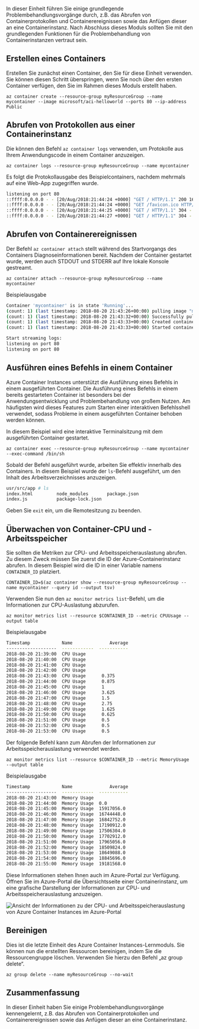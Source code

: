 In dieser Einheit führen Sie einige grundlegende Problembehandlungsvorgänge durch, z.B. das Abrufen von Containerprotokollen und Containerereignissen sowie das Anfügen dieser an eine Containerinstanz. Nach Abschluss dieses Moduls sollten Sie mit den grundlegenden Funktionen für die Problembehandlung von Containerinstanzen vertraut sein.

## <a name="create-a-container"></a>Erstellen eines Containers

Erstellen Sie zunächst einen Container, den Sie für diese Einheit verwenden. Sie können diesen Schritt überspringen, wenn Sie noch über den ersten Container verfügen, den Sie im Rahmen dieses Moduls erstellt haben.

```azurecli
az container create --resource-group myResourceGroup --name mycontainer --image microsoft/aci-helloworld --ports 80 --ip-address Public
```

## <a name="get-logs-from-a-container-instance"></a>Abrufen von Protokollen aus einer Containerinstanz

Die können den Befehl `az container logs` verwenden, um Protokolle aus Ihrem Anwendungscode in einem Container anzuzeigen.

```azazurecli
az container logs --resource-group myResourceGroup --name mycontainer
```

Es folgt die Protokollausgabe des Beispielcontainers, nachdem mehrmals auf eine Web-App zugegriffen wurde.

```bash
listening on port 80
::ffff:0.0.0.0 - - [20/Aug/2018:21:44:24 +0000] "GET / HTTP/1.1" 200 1663 "-" "Mozilla/5.0 (Macintosh; Intel Mac OS X 10_13_6) AppleWebKit/537.36 (KHTML, like Gecko) Chrome/68.0.3440.106 Safari/537.36"
::ffff:0.0.0.0 - - [20/Aug/2018:21:44:24 +0000] "GET /favicon.ico HTTP/1.1" 404 150 "http://23.101.136.193/" "Mozilla/5.0 (Macintosh; Intel Mac OS X 10_13_6) AppleWebKit/537.36 (KHTML, like Gecko) Chrome/68.0.3440.106 Safari/537.36"
::ffff:0.0.0.0 - - [20/Aug/2018:21:44:25 +0000] "GET / HTTP/1.1" 304 - "-" "Mozilla/5.0 (Macintosh; Intel Mac OS X 10_13_6) AppleWebKit/537.36 (KHTML, like Gecko) Chrome/68.0.3440.106 Safari/537.36"
::ffff:0.0.0.0 - - [20/Aug/2018:21:44:27 +0000] "GET / HTTP/1.1" 304 - "-" "Mozilla/5.0 (Macintosh; Intel Mac OS X 10_13_6) AppleWebKit/537.36 (KHTML, like Gecko) Chrome/68.0.3440.106 Safari/537.36"
```

## <a name="get-container-events"></a>Abrufen von Containerereignissen

Der Befehl `az container attach` stellt während des Startvorgangs des Containers Diagnoseinformationen bereit. Nachdem der Container gestartet wurde, werden auch STDOUT und STDERR auf Ihre lokale Konsole gestreamt.

```azazurecli
az container attach --resource-group myResourceGroup --name mycontainer
```

Beispielausgabe


```bash
Container 'mycontainer' is in state 'Running'...
(count: 1) (last timestamp: 2018-08-20 21:43:26+00:00) pulling image "microsoft/aci-helloworld"
(count: 1) (last timestamp: 2018-08-20 21:43:32+00:00) Successfully pulled image "microsoft/aci-helloworld"
(count: 1) (last timestamp: 2018-08-20 21:43:33+00:00) Created container
(count: 1) (last timestamp: 2018-08-20 21:43:33+00:00) Started container

Start streaming logs:
listening on port 80
listening on port 80
```

## <a name="execute-a-command-in-a-container"></a>Ausführen eines Befehls in einem Container

Azure Container Instances unterstützt die Ausführung eines Befehls in einem ausgeführten Container. Die Ausführung eines Befehls in einem bereits gestarteten Container ist besonders bei der Anwendungsentwicklung und Problembehandlung von großem Nutzen. Am häufigsten wird dieses Features zum Starten einer interaktiven Befehlsshell verwendet, sodass Probleme in einem ausgeführten Container behoben werden können.

In diesem Beispiel wird eine interaktive Terminalsitzung mit dem ausgeführten Container gestartet.

```azurecli
az container exec --resource-group myResourceGroup --name mycontainer --exec-command /bin/sh
```

Sobald der Befehl ausgeführt wurde, arbeiten Sie effektiv innerhalb des Containers. In diesem Beispiel wurde der `ls`-Befehl ausgeführt, um den Inhalt des Arbeitsverzeichnisses anzuzeigen.

```bash
usr/src/app # ls
index.html         node_modules       package.json
index.js           package-lock.json
```

Geben Sie `exit` ein, um die Remotesitzung zu beenden.

## <a name="monitor-container-cpu-and-memory"></a>Überwachen von Container-CPU und -Arbeitsspeicher

Sie sollten die Metriken zur CPU- und Arbeitsspeicherauslastung abrufen. Zu diesem Zweck müssen Sie zuerst die ID der Azure-Containerinstanz abrufen. In diesem Beispiel wird die ID in einer Variable namens `CONTAINER_ID` platziert.

```azurecli
CONTAINER_ID=$(az container show --resource-group myResourceGroup --name mycontainer --query id --output tsv)
```

Verwenden Sie nun den `az monitor metrics list`-Befehl, um die Informationen zur CPU-Auslastung abzurufen.

```azurecli
az monitor metrics list --resource $CONTAINER_ID --metric CPUUsage --output table
```

Beispielausgabe

```bash
Timestamp            Name              Average
-------------------  ------------  -----------
2018-08-20 21:39:00  CPU Usage
2018-08-20 21:40:00  CPU Usage
2018-08-20 21:41:00  CPU Usage
2018-08-20 21:42:00  CPU Usage
2018-08-20 21:43:00  CPU Usage      0.375
2018-08-20 21:44:00  CPU Usage      0.875
2018-08-20 21:45:00  CPU Usage      1
2018-08-20 21:46:00  CPU Usage      3.625
2018-08-20 21:47:00  CPU Usage      1.5
2018-08-20 21:48:00  CPU Usage      2.75
2018-08-20 21:49:00  CPU Usage      1.625
2018-08-20 21:50:00  CPU Usage      0.625
2018-08-20 21:51:00  CPU Usage      0.5
2018-08-20 21:52:00  CPU Usage      0.5
2018-08-20 21:53:00  CPU Usage      0.5
```

Der folgende Befehl kann zum Abrufen der Informationen zur Arbeitsspeicherauslastung verwendet werden.

```azurecli
az monitor metrics list --resource $CONTAINER_ID --metric MemoryUsage --output table
```

Beispielausgabe

```bash
Timestamp            Name              Average
-------------------  ------------  -----------
2018-08-20 21:43:00  Memory Usage
2018-08-20 21:44:00  Memory Usage  0.0
2018-08-20 21:45:00  Memory Usage  15917056.0
2018-08-20 21:46:00  Memory Usage  16744448.0
2018-08-20 21:47:00  Memory Usage  16842752.0
2018-08-20 21:48:00  Memory Usage  17190912.0
2018-08-20 21:49:00  Memory Usage  17506304.0
2018-08-20 21:50:00  Memory Usage  17702912.0
2018-08-20 21:51:00  Memory Usage  17965056.0
2018-08-20 21:52:00  Memory Usage  18509824.0
2018-08-20 21:53:00  Memory Usage  18649088.0
2018-08-20 21:54:00  Memory Usage  18845696.0
2018-08-20 21:55:00  Memory Usage  19181568.0
```

Diese Informationen stehen Ihnen auch im Azure-Portal zur Verfügung. Öffnen Sie im Azure-Portal die Übersichtsseite einer Containerinstanz, um eine grafische Darstellung der Informationen zur CPU- und Arbeitsspeicherauslastung anzuzeigen.

![Ansicht der Informationen zu der CPU- und Arbeitsspeicherauslastung von Azure Container Instances im Azure-Portal](../media-draft/cpu-memory.png)

## <a name="clean-up"></a>Bereinigen

Dies ist die letzte Einheit des Azure Container Instances-Lernmoduls. Sie können nun die erstellten Ressourcen bereinigen, indem Sie die Ressourcengruppe löschen. Verwenden Sie hierzu den Befehl „az group delete“.

```azurecli
az group delete --name myResourceGroup --no-wait
```

## <a name="summary"></a>Zusammenfassung

In dieser Einheit haben Sie einige Problembehandlungsvorgänge kennengelernt, z.B. das Abrufen von Containerprotokollen und Containerereignissen sowie das Anfügen dieser an eine Containerinstanz.